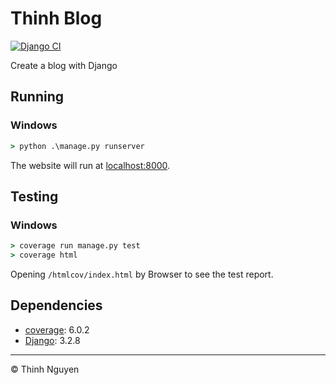 # Thinh Blog

[![Django CI](https://github.com/thinhcode/thinhblog-dj/actions/workflows/django.yml/badge.svg?branch=v2)](https://github.com/thinhcode/thinhblog-dj/actions/workflows/django.yml)

Create a blog with Django

## Running
### Windows
```bat
> python .\manage.py runserver
```
The website will run at [localhost:8000](http://localhost:8000).

## Testing
### Windows
```bat
> coverage run manage.py test
> coverage html
```
Opening `/htmlcov/index.html` by Browser to see the test report.

## Dependencies

- [coverage](https://pypi.org/project/coverage/6.0.2/): 6.0.2
- [Django](https://pypi.org/project/Django/3.2.8/): 3.2.8

---
&copy; Thinh Nguyen
